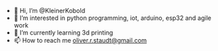 - 👋 Hi, I’m @KleinerKobold
- 👀 I’m interested in python programming, iot, arduino, esp32 and agile work
- 🌱 I’m currently learning 3d printing
- 📫 How to reach me oliver.r.staudt@gmail.com

<!---
KleinerKobold/KleinerKobold is a ✨ special ✨ repository because its `README.md` (this file) appears on your GitHub profile.
You can click the Preview link to take a look at your changes.
--->
